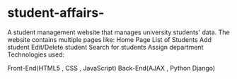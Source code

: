# student-affairs-

A student management website that manages university students' data. The website contains multiple pages like:
Home Page
List of Students
Add student
Edit/Delete student
Search for students
Assign department
Technologies used:

Front-End(HTML5 , CSS , JavaScript)
Back-End(AJAX , Python Django)
